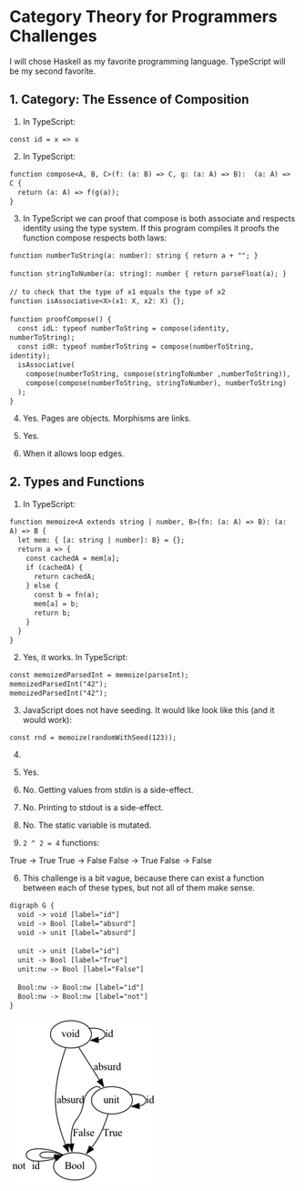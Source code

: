 # Category Theory for Programmers Challenges

I will chose Haskell as my favorite programming language. TypeScript will be my second favorite.

## 1. Category: The Essence of Composition

1.  In TypeScript:

```
const id = x => x
```

2.  In TypeScript:

```
function compose<A, B, C>(f: (a: B) => C, g: (a: A) => B):  (a: A) => C {
  return (a: A) => f(g(a));
}
```

3. In TypeScript we can proof that compose is both associate and respects identity using the type system. If this program compiles it proofs the function compose respects both laws:

```
function numberToString(a: number): string { return a + ""; }

function stringToNumber(a: string): number { return parseFloat(a); }

// to check that the type of x1 equals the type of x2
function isAssociative<X>(x1: X, x2: X) {}; 

function proofCompose() { 
  const idL: typeof numberToString = compose(identity, numberToString);
  const idR: typeof numberToString = compose(numberToString, identity);
  isAssociative(
    compose(numberToString, compose(stringToNumber ,numberToString)), 
    compose(compose(numberToString, stringToNumber), numberToString)
  );
}
```

4. Yes. Pages are objects. Morphisms are links.

5. Yes.

6. When it allows loop edges.

## 2. Types and Functions

1. In TypeScript:

```
function memoize<A extends string | number, B>(fn: (a: A) => B): (a: A) => B {
  let mem: { [a: string | number]: B} = {};
  return a => {
    const cachedA = mem[a];
    if (cachedA) {
      return cachedA;
    } else {
      const b = fn(a);
      mem[a] = b;
      return b;
    }
  }
}
```

2. Yes, it works. In TypeScript:

```
const memoizedParsedInt = memoize(parseInt);
memoizedParsedInt("42");
memoizedParsedInt("42");
```

3. JavaScript does not have seeding. It would like look like this (and it would work):

```
const rnd = memoize(randomWithSeed(123));
```

4. 
 1. Yes.
 2. No. Getting values from stdin is a side-effect. 
 3. No. Printing to stdout is a side-effect.
 4. No. The static variable is mutated.

5. `2 ^ 2 = 4` functions:

True -> True
True -> False
False -> True
False -> False

6.  This challenge is a bit vague, because there can exist a function between each of these types, but not all of them make sense.

```
digraph G {
  void -> void [label="id"]
  void -> Bool [label="absurd"]
  void -> unit [label="absurd"]

  unit -> unit [label="id"]
  unit -> Bool [label="True"]
  unit:nw -> Bool [label="False"]
  
  Bool:nw -> Bool:nw [label="id"]
  Bool:nw -> Bool:nw [label="not"]  
}
```

![challenge 2.6](challenge2.6.png)